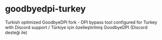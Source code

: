 # goodbyedpi-turkey
Turkish optimized GoodbyeDPI fork - DPI bypass tool configured for Turkey with Discord support / Türkiye için özelleştirilmiş GoodbyeDPI (Discord desteği ile)
